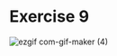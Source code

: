 # Exercise 9

![ezgif com-gif-maker (4)](https://user-images.githubusercontent.com/101790331/197871603-ac3b205f-bafe-4b23-b8a6-ec1a571f2823.gif)
